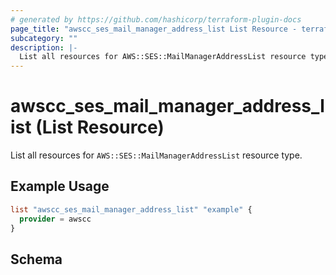 ```yaml
---
# generated by https://github.com/hashicorp/terraform-plugin-docs
page_title: "awscc_ses_mail_manager_address_list List Resource - terraform-provider-awscc"
subcategory: ""
description: |-
  List all resources for AWS::SES::MailManagerAddressList resource type.
---
```


# awscc_ses_mail_manager_address_list (List Resource)

List all resources for `AWS::SES::MailManagerAddressList` resource type.

## Example Usage

```terraform
list "awscc_ses_mail_manager_address_list" "example" {
  provider = awscc
}
```

<!-- schema generated by tfplugindocs -->
## Schema
